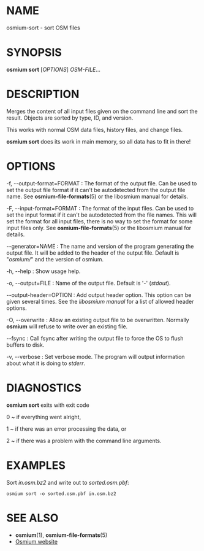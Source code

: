 
# NAME

osmium-sort - sort OSM files


# SYNOPSIS

**osmium sort** \[*OPTIONS*\] *OSM-FILE*...


# DESCRIPTION

Merges the content of all input files given on the command line and sort the
result. Objects are sorted by type, ID, and version.

This works with normal OSM data files, history files, and change files.

**osmium sort** does its work in main memory, so all data has to fit in there!


# OPTIONS

-f, --output-format=FORMAT
:   The format of the output file. Can be used to set the output file format
    if it can't be autodetected from the output file name.
    See **osmium-file-formats**(5) or the libosmium manual for details.

-F, --input-format=FORMAT
:   The format of the input files. Can be used to set the input format if it
    can't be autodetected from the file names. This will set the format for
    all input files, there is no way to set the format for some input files
    only. See **osmium-file-formats**(5) or the libosmium manual for details.

--generator=NAME
:   The name and version of the program generating the output file. It will be
    added to the header of the output file. Default is "*osmium/*" and the version
    of osmium.

-h, --help
:   Show usage help.

-o, --output=FILE
:   Name of the output file. Default is '-' (*stdout*).

--output-header=OPTION
:   Add output header option. This option can be given several times. See the
    *libosmium manual* for a list of allowed header options.

-O, --overwrite
:   Allow an existing output file to be overwritten. Normally **osmium** will
    refuse to write over an existing file.

--fsync
:   Call fsync after writing the output file to force the OS to flush buffers
    to disk.

-v, --verbose
:   Set verbose mode. The program will output information about what it is
    doing to *stderr*.


# DIAGNOSTICS

**osmium sort** exits with exit code

0
  ~ if everything went alright,

1
  ~ if there was an error processing the data, or

2
  ~ if there was a problem with the command line arguments.


# EXAMPLES

Sort *in.osm.bz2* and write out to *sorted.osm.pbf*:

    osmium sort -o sorted.osm.pbf in.osm.bz2


# SEE ALSO

* **osmium**(1), **osmium-file-formats**(5)
* [Osmium website](http://osmcode.org/osmium)

